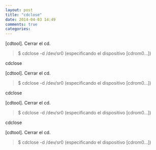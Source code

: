 ```yaml
---
layout: post
title: "cdclose"
date: 2014-04-03 14:49
comments: true
categories: 
---
```

[cdtool]. Cerrar el cd.

>$ cdclose -d /dev/sr0 (especificando el dispositivo [cdrom0...])

cdclose

[cdtool]. Cerrar el cd.

>$ cdclose -d /dev/sr0 (especificando el dispositivo [cdrom0...])

cdclose

[cdtool]. Cerrar el cd.

>$ cdclose -d /dev/sr0 (especificando el dispositivo [cdrom0...])

cdclose

[cdtool]. Cerrar el cd.

>$ cdclose -d /dev/sr0 (especificando el dispositivo [cdrom0...])

